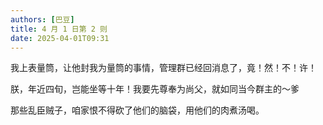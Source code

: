 ```yaml
---
authors: [巴豆]
title: 4 月 1 日第 2 则
date: 2025-04-01T09:31
---
```


我上表量筒，让他封我为量筒的事情，管理群已经回消息了，竟！然！不！许！

朕，年近四旬，岂能坐等十年！我要先尊奉为尚父，就如同当今群主的～爹

那些乱臣贼子，咱家恨不得砍了他们的脑袋，用他们的肉煮汤喝。

